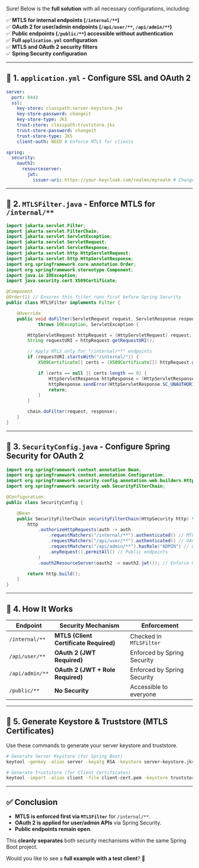 Sure! Below is the **full solution** with all necessary configurations, including:  

✅ **MTLS for internal endpoints (`/internal/**`)**  
✅ **OAuth 2 for user/admin endpoints (`/api/user/**`, `/api/admin/**`)**  
✅ **Public endpoints (`/public/**`) accessible without authentication**  
✅ **Full `application.yml` configuration**  
✅ **MTLS and OAuth 2 security filters**  
✅ **Spring Security configuration**  

---

## 📌 **1. `application.yml` - Configure SSL and OAuth 2**
```yaml
server:
  port: 8443
  ssl:
    key-store: classpath:server-keystore.jks
    key-store-password: changeit
    key-store-type: JKS
    trust-store: classpath:truststore.jks
    trust-store-password: changeit
    trust-store-type: JKS
    client-auth: NEED # Enforce MTLS for clients

spring:
  security:
    oauth2:
      resourceserver:
        jwt:
          issuer-uri: https://your-keycloak.com/realms/myrealm # Change this to your identity provider
```

---

## 📌 **2. `MTLSFilter.java` - Enforce MTLS for `/internal/**`**
```java
import jakarta.servlet.Filter;
import jakarta.servlet.FilterChain;
import jakarta.servlet.ServletException;
import jakarta.servlet.ServletRequest;
import jakarta.servlet.ServletResponse;
import jakarta.servlet.http.HttpServletRequest;
import jakarta.servlet.http.HttpServletResponse;
import org.springframework.core.annotation.Order;
import org.springframework.stereotype.Component;
import java.io.IOException;
import java.security.cert.X509Certificate;

@Component
@Order(1) // Ensures this filter runs first before Spring Security
public class MTLSFilter implements Filter {

    @Override
    public void doFilter(ServletRequest request, ServletResponse response, FilterChain chain)
            throws IOException, ServletException {

        HttpServletRequest httpRequest = (HttpServletRequest) request;
        String requestURI = httpRequest.getRequestURI();

        // Apply MTLS only for "/internal/**" endpoints
        if (requestURI.startsWith("/internal/")) {
            X509Certificate[] certs = (X509Certificate[]) httpRequest.getAttribute("javax.servlet.request.X509Certificate");

            if (certs == null || certs.length == 0) {
                HttpServletResponse httpResponse = (HttpServletResponse) response;
                httpResponse.sendError(HttpServletResponse.SC_UNAUTHORIZED, "Client certificate required for internal API");
                return;
            }
        }

        chain.doFilter(request, response);
    }
}
```

---

## 📌 **3. `SecurityConfig.java` - Configure Spring Security for OAuth 2**
```java
import org.springframework.context.annotation.Bean;
import org.springframework.context.annotation.Configuration;
import org.springframework.security.config.annotation.web.builders.HttpSecurity;
import org.springframework.security.web.SecurityFilterChain;

@Configuration
public class SecurityConfig {

    @Bean
    public SecurityFilterChain securityFilterChain(HttpSecurity http) throws Exception {
        http
            .authorizeHttpRequests(auth -> auth
                .requestMatchers("/internal/**").authenticated() // MTLS is enforced via MTLSFilter
                .requestMatchers("/api/user/**").authenticated() // OAuth2 JWT required
                .requestMatchers("/api/admin/**").hasRole("ADMIN") // OAuth2 + Role required
                .anyRequest().permitAll() // Public endpoints
            )
            .oauth2ResourceServer(oauth2 -> oauth2.jwt()); // Enforce OAuth2 JWT for non-MTLS endpoints

        return http.build();
    }
}
```

---

## 📌 **4. How It Works**
| Endpoint | Security Mechanism | Enforcement |
|----------|-------------------|-------------|
| `/internal/**` | **MTLS (Client Certificate Required)** | Checked in `MTLSFilter` |
| `/api/user/**` | **OAuth 2 (JWT Required)** | Enforced by Spring Security |
| `/api/admin/**` | **OAuth 2 (JWT + Role Required)** | Enforced by Spring Security |
| `/public/**` | **No Security** | Accessible to everyone |

---

## 📌 **5. Generate Keystore & Truststore (MTLS Certificates)**
Use these commands to generate your server keystore and truststore.

```sh
# Generate Server Keystore (for Spring Boot)
keytool -genkey -alias server -keyalg RSA -keystore server-keystore.jks -storepass changeit -validity 365

# Generate Truststore (for Client Certificates)
keytool -import -alias client -file client-cert.pem -keystore truststore.jks -storepass changeit
```

---

## ✅ **Conclusion**
- **MTLS is enforced first via `MTLSFilter`** for `/internal/**`.  
- **OAuth 2 is applied for user/admin APIs** via Spring Security.  
- **Public endpoints remain open**.  

This **cleanly separates** both security mechanisms within the same Spring Boot project.

Would you like to see a **full example with a test client**? 🚀
